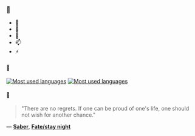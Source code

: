 ### 👋

- 🔭
- 🌱
- 💬
- 📫
- ⚡

#### 🧏

[![Most used languages](https://github-readme-stats-aynah.vercel.app/api/top-langs/?username=aynh&theme=solarized-dark&langs_count=6&layout=compact&hide_title=true)](https://github.com/anuraghazra/github-readme-stats#gh-dark-mode-only)
[![Most used languages](https://github-readme-stats-aynah.vercel.app/api/top-langs/?username=aynh&theme=solarized-light&langs_count=6&layout=compact&hide_title=true)](https://github.com/anuraghazra/github-readme-stats#gh-light-mode-only)

#### 💬

> "There are no regrets. If one can be proud of one's life, one should not wish for another chance."

&mdash; [**Saber**](https://myanimelist.net/character.php?q=Saber&cat=character), [**Fate/stay night**](https://myanimelist.net/search/all?q=Fate%2Fstay%20night&cat=all)
